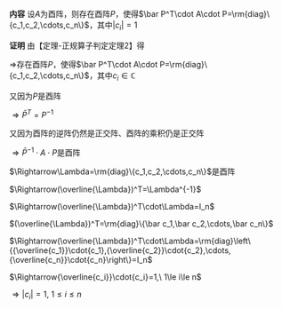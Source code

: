 **内容**
设$A$为酉阵，则存在酉阵$P$，使得$\bar P^T\cdot A\cdot P=\rm{diag}\{c_1,c_2,\cdots,c_n\}$，其中$|c_i|=1$

**证明**
由【定理-正规算子判定定理2】得

$\Rightarrow$存在酉阵$P$，使得$\bar P^T\cdot A\cdot P=\rm{diag}\{c_1,c_2,\cdots,c_n\}$，其中$c_i\in\mathbb{C}$

又因为$P$是酉阵

$\Rightarrow\bar P^T=P^{-1}$

又因为酉阵的逆阵仍然是正交阵、酉阵的乘积仍是正交阵

$\Rightarrow\bar P^{-1}\cdot A\cdot P$是酉阵

$\Rightarrow\Lambda=\rm{diag}\{c_1,c_2,\cdots,c_n\}$是酉阵

$\Rightarrow(\overline{\Lambda})^T=\Lambda^{-1}$

$\Rightarrow(\overline{\Lambda})^T\cdot\Lambda=I_n$

$(\overline{\Lambda})^T=\rm{diag}\{\bar c_1,\bar c_2,\cdots,\bar c_n\}$

$\Rightarrow(\overline{\Lambda})^T\cdot\Lambda=\rm{diag}\left\{{\overline{c_1}}\cdot{c_1},{\overline{c_2}}\cdot{c_2},\cdots,{\overline{c_n}}\cdot{c_n}\right\}=I_n$

$\Rightarrow{\overline{c_i}}\cdot{c_i}=1,\ 1\le i\le n$

$\Rightarrow\vert c_i\vert=1,\ 1\le i\le n$

